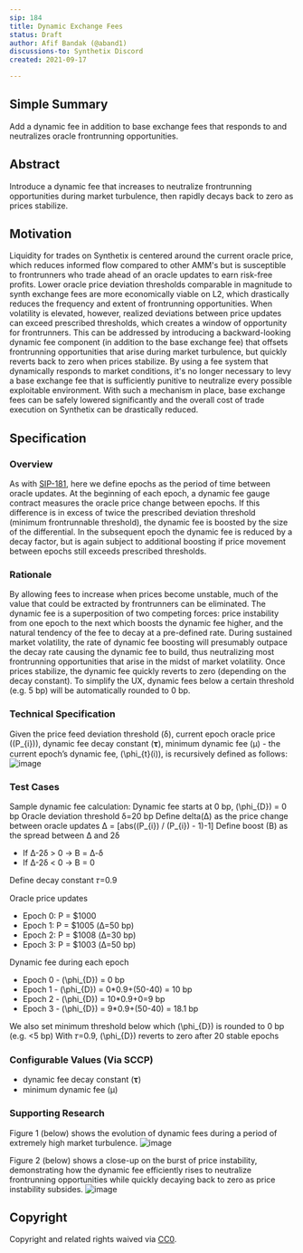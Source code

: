```yaml
---
sip: 184
title: Dynamic Exchange Fees
status: Draft
author: Afif Bandak (@aband1)
discussions-to: Synthetix Discord
created: 2021-09-17

---
```


<!--You can leave these HTML comments in your merged SIP and delete the visible duplicate text guides, they will not appear and may be helpful to refer to if you edit it again. This is the suggested template for new SIPs. Note that an SIP number will be assigned by an editor. When opening a pull request to submit your SIP, please use an abbreviated title in the filename, `sip-draft_title_abbrev.md`. The title should be 44 characters or less.-->


## Simple Summary
<!--"If you can't explain it simply, you don't understand it well enough." Simply describe the outcome the proposed changes intends to achieve. This should be non-technical and accessible to a casual community member.-->
Add a dynamic fee in addition to base exchange fees that responds to and neutralizes oracle frontrunning opportunities.

## Abstract
<!--A short (~200 word) description of the proposed change, the abstract should clearly describe the proposed change. This is what *will* be done if the SIP is implemented, not *why* it should be done or *how* it will be done. If the SIP proposes deploying a new contract, write, "we propose to deploy a new contract that will do x".-->
Introduce a dynamic fee that increases to neutralize frontrunning opportunities during market turbulence, then rapidly decays back to zero as prices stabilize.  

## Motivation
<!--This is the problem statement. This is the *why* of the SIP. It should clearly explain *why* the current state of the protocol is inadequate.  It is critical that you explain *why* the change is needed, if the SIP proposes changing how something is calculated, you must address *why* the current calculation is innaccurate or wrong. This is not the place to describe how the SIP will address the issue!-->
Liquidity for trades on Synthetix is centered around the current oracle price, which reduces informed flow compared to other AMM's but is susceptible to frontrunners who trade ahead of an oracle updates to earn risk-free profits. Lower oracle price deviation thresholds comparable in magnitude to synth exchange fees  are more economically viable on L2, which drastically reduces the frequency and extent of frontrunning opportunities. When volatility is elevated, however, realized deviations between price updates can exceed prescribed thresholds, which creates a window of opportunity for frontrunners. This can be addressed by introducing a backward-looking dynamic fee component (in addition to the base exchange fee) that offsets frontrunning opportunities that arise during market turbulence, but quickly reverts back to zero when prices stabilize. By using a fee system that dynamically responds to market conditions, it's no longer necessary to levy a base exchange fee that is sufficiently punitive to neutralize every possible exploitable environment. With such a mechanism in place, base exchange fees can be safely lowered significantly and the overall cost of trade execution on Synthetix can be drastically reduced.

## Specification
<!--The specification should describe the syntax and semantics of any new feature, there are five sections
1. Overview
2. Rationale
3. Technical Specification
4. Test Cases
5. Configurable Values
-->

### Overview
<!--This is a high level overview of *how* the SIP will solve the problem. The overview should clearly describe how the new feature will be implemented.-->
As with [SIP-181](./sip-181.md), here we define epochs as the period of time between oracle updates. At the beginning of each epoch, a dynamic fee gauge contract measures the oracle price change between epochs. If this difference is in excess of twice the prescribed deviation threshold (minimum frontrunnable threshold), the dynamic fee is boosted by the size of the differential. In the subsequent epoch the dynamic fee is reduced by a decay factor, but is again subject to additional boosting if price movement between epochs still exceeds prescribed thresholds.

### Rationale
<!--This is where you explain the reasoning behind how you propose to solve the problem. Why did you propose to implement the change in this way, what were the considerations and trade-offs. The rationale fleshes out what motivated the design and why particular design decisions were made. It should describe alternate designs that were considered and related work. The rationale may also provide evidence of consensus within the community, and should discuss important objections or concerns raised during discussion.-->
By allowing fees to increase when prices become unstable, much of the value that could be extracted by frontrunners can be eliminated. The dynamic fee is a superposition of two competing forces: price instability from one epoch to the next which boosts the dynamic fee higher, and the natural tendency of the fee to decay at a pre-defined rate. During sustained market volatility, the rate of dynamic fee boosting will presumably outpace the decay rate causing the dynamic fee to build, thus neutralizing most frontrunning opportunities that arise in the midst of market volatility. Once prices stabilize, the dynamic fee quickly reverts to zero (depending on the decay constant). To simplify the UX, dynamic fees below a certain threshold (e.g. 5 bp) will be automatically rounded to 0 bp. 

### Technical Specification
<!--The technical specification should outline the public API of the changes proposed. That is, changes to any of the interfaces Synthetix currently exposes or the creations of new ones.-->
Given the price feed deviation threshold (δ), current epoch oracle price (\(P_{i}\)), dynamic fee decay constant (𝛕), minimum dynamic fee (μ) - the current epoch’s dynamic fee, \(\phi_{t}(i)\), is recursively defined as follows: 
![image](https://user-images.githubusercontent.com/83029531/134811329-2c8fc65b-4ce6-4623-be4a-9b80965b1348.png)


### Test Cases
<!--Test cases for an implementation are mandatory for SIPs but can be included with the implementation..-->
Sample dynamic fee calculation: 
Dynamic fee starts at 0 bp, \(\phi_{D}\) = 0 bp 
Oracle deviation threshold δ=20 bp
Define delta(Δ) as the price change between oracle updates 
Δ = [abs(\(P_{i}\) / \(P_{i}\) - 1)-1]
Define boost (B) as the spread between Δ and 2δ
- If Δ-2δ > 0  → B = Δ-δ
- If Δ-2δ < 0  → B = 0 

Define decay constant 𝜏=0.9

Oracle price updates
- Epoch 0: P = $1000
- Epoch 1: P = $1005 (Δ=50 bp)
- Epoch 2: P = $1008 (Δ=30 bp)
- Epoch 3: P = $1003 (Δ=50 bp)

Dynamic fee during each epoch
- Epoch 0 - \(\phi_{D}\) = 0 bp
- Epoch 1 - \(\phi_{D}\) = 0*0.9+(50-40) = 10 bp
- Epoch 2 - \(\phi_{D}\) = 10*0.9+0=9 bp
- Epoch 3 - \(\phi_{D}\) = 9*0.9+(50-40) = 18.1 bp

We also set minimum threshold below which \(\phi_{D}\) is rounded to 0 bp (e.g. <5 bp)
With 𝜏=0.9, \(\phi_{D}\) reverts to zero after 20 stable epochs 

### Configurable Values (Via SCCP)
<!--Please list all values configurable via SCCP under this implementation.-->
- dynamic fee decay constant (𝛕)
- minimum dynamic fee (μ)

### Supporting Research 
Figure 1 (below) shows the evolution of dynamic fees during a period of extremely high market turbulence.
![image](https://user-images.githubusercontent.com/83029531/134917496-9d2b6c96-9184-4554-bc52-6dda5ff3e958.png)

Figure 2 (below) shows a close-up on the burst of price instability, demonstrating how the dynamic fee efficiently rises to neutralize frontrunning opportunities while quickly decaying back to zero as price instability subsides. 
![image](https://user-images.githubusercontent.com/83029531/134917627-7e9025f0-51bb-46dd-bad0-5c0fe1f48ec9.png)


## Copyright
Copyright and related rights waived via [CC0](https://creativecommons.org/publicdomain/zero/1.0/).
